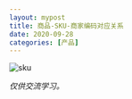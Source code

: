 ```yaml
---
layout: mypost
title: 商品-SKU-商家编码对应关系
date: 2020-09-28
categories: [产品]
---
```


![sku](uid.jpg)

_仅供交流学习。_
